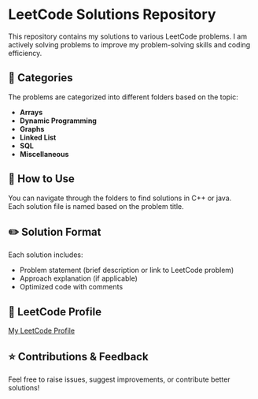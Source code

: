 # LeetCode Solutions Repository

This repository contains my solutions to various LeetCode problems. I am actively solving problems to improve my problem-solving skills and coding efficiency.

## 📌 Categories
The problems are categorized into different folders based on the topic:
- **Arrays**
- **Dynamic Programming**
- **Graphs**
- **Linked List**
- **SQL**
- **Miscellaneous**

## 🚀 How to Use
You can navigate through the folders to find solutions in C++ or java.  
Each solution file is named based on the problem title.

## ✏️ Solution Format
Each solution includes:
- Problem statement (brief description or link to LeetCode problem)
- Approach explanation (if applicable)
- Optimized code with comments

## 🔗 LeetCode Profile
[My LeetCode Profile](https://leetcode.com/u/TechSunil_Nagar/)

## ⭐ Contributions & Feedback
Feel free to raise issues, suggest improvements, or contribute better solutions!









<!-- Untracked :- new file that github doesn't yet track -->
<!-- Modified :- changed -->
<!-- stagged :- file is ready to committed -->
<!-- Unmodified :- unchanged -->
<!-- first we have to add file to github than committe the change  -->
<!-- to add file command :- git add <file name> -->
<!-- git add . :- to add all files -->
<!-- to commite added files we use :- git commit -m "comment"-->
<!-- we use:- git push origin main {to upload local repo content to remote repo} -->

<!-- If we want to add new git repo we have some command -->
<!-- first we create new folder or repo in local system using mkdir  -->
<!-- we have to intiallise git repo using :- git init -->

<!-- we make our whole project first using upper commands -->
<!-- if we want to add this local repo to remote repo than we use commands -->
<!-- we create new repo in github  -->
<!-- than using command :- git remote add origin <"link of created repo in github"> -->

<!-- to varify remote repo we use :- git remote -v -->
<!-- git branch :- to check branch -->
<!-- branch of created repo is master by defualt -->
<!-- to change branch of repo we use :- git branch -M main    here main is new name of branch -->
<!-- finally we use:- git push -u origin main -->
<!-- in future we only use git push  -->
